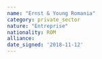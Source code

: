 ```yaml
---
name: "Ernst & Young Romania"
category: private_sector
nature: "Entreprise"
nationality: ROM
alliance: 
date_signed: '2018-11-12'
---
```

    